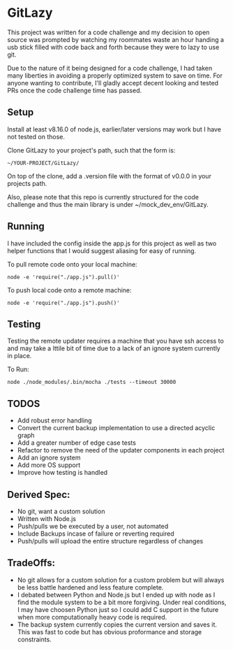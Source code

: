 # GitLazy

This project was written for a code challenge and my decision to open source was
prompted by watching my roommates waste an hour handing a usb stick filled with
code back and forth because they were to lazy to use git.

Due to the nature of it being designed for a code challenge, I had taken many
liberties in avoiding a properly optimized system to save on time. For anyone
wanting to contribute, I'll gladly accept decent looking and tested PRs once
the code challenge time has passed.

## Setup
Install at least v8.16.0 of node.js, earlier/later versions may work but
I have not tested on those.

Clone GitLazy to your project's path, such that the form is:

`~/YOUR-PROJECT/GitLazy/`

On top of the clone, add a .version file with the format of v0.0.0 in your
projects path.

Also, please note that this repo is currently structured for the code challenge
and thus the main library is under ~/mock_dev_env/GitLazy.

## Running
I have included the config inside the app.js for this project as well as two
helper functions that I would suggest aliasing for easy of running.

To pull remote code onto your local machine:

`node -e 'require("./app.js").pull()'`

To push local code onto a remote machine:

`node -e 'require("./app.js").push()'`


## Testing
Testing the remote updater requires a machine that you have ssh access to and may
take a lttile bit of time due to a lack of an ignore system currently in place.

To Run:

`node ./node_modules/.bin/mocha ./tests --timeout 30000`


## TODOS
* Add robust error handling
* Convert the current backup implementation to use a directed acyclic graph
* Add a greater number of edge case tests
* Refactor to remove the need of the updater components in each project
* Add an ignore system
* Add more OS support
* Improve how testing is handled

## Derived Spec:
* No git, want a custom solution
* Written with Node.js
* Push/pulls we be executed by a user, not automated
* Include Backups incase of failure or reverting required
* Push/pulls will upload the entire structure regardless of changes

## TradeOffs:
* No git allows for a custom solution for a custom problem but will always be
less battle hardened and less feature complete.
* I debated between Python and Node.js but I ended up with node as I find the
module system to be a bit more forgiving. Under real conditions, I may have
choosen Python just so I could add C support in the future when more
computationally heavy code is required.
* The backup system currently copies the current version and saves it. This
was fast to code but has obvious proformance and storage constraints.
